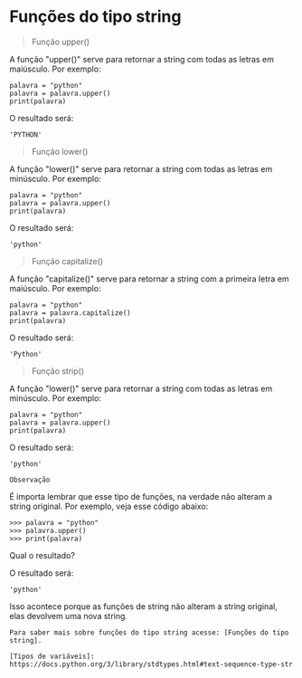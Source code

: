 # Funções do tipo string

> Função upper()

A função "upper()" serve para retornar a string com todas as letras em maiúsculo. Por exemplo:

```
palavra = "python"
palavra = palavra.upper()
print(palavra)
```

O resultado será: 

```
'PYTHON'
```

> Função lower()

A função "lower()" serve para retornar a string com todas as letras em minúsculo. Por exemplo:

```
palavra = "python"
palavra = palavra.upper()
print(palavra)
```

O resultado será: 

```
'python'
```

> Função capitalize()

A função "capitalize()" serve para retornar a string com a primeira letra em maiúsculo. Por exemplo:

```
palavra = "python"
palavra = palavra.capitalize()
print(palavra)
```

O resultado será: 

```
'Python'
```

> Função strip()

A função "lower()" serve para retornar a string com todas as letras em minúsculo. Por exemplo:

```
palavra = "python"
palavra = palavra.upper()
print(palavra)
```

O resultado será: 

```
'python'
```

`Observação`

É importa lembrar que esse tipo de funções, na verdade não alteram a string original. Por exemplo, veja esse código abaixo:

```
>>> palavra = "python"
>>> palavra.upper()
>>> print(palavra) 
```
Qual o resultado?

O resultado será:

```
'python'
```
Isso acontece porque as funções de string não alteram a string original, elas devolvem uma nova string.

```
Para saber mais sobre funções do tipo string acesse: [Funções do tipo string].

[Tipos de variáveis]: https://docs.python.org/3/library/stdtypes.html#text-sequence-type-str
